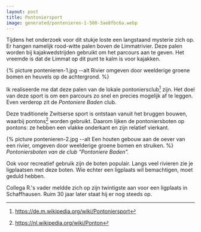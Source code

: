 ```yaml
---
layout: post
title: Pontoniersport
image: generated/pontenieren-1-500-3ae8fbc6a.webp
---
```


Tijdens het onderzoek voor dit stukje loste een langstaand mysterie zich op. Er hangen namelijk rood-witte palen boven de Limmatrivier. Deze palen worden bij kajakwedstrijden gebruikt om het parcours aan te geven. Het vreemde is dat de Limmat op dit punt te kalm is voor kajakken.

{% picture pontenieren-1.jpg --alt Rivier omgeven door weelderige groene bomen en heuvels op de achtergrond. %}

Ik realiseerde me dat deze palen van de lokale pontoniersclub[^1] zijn. Het doel van deze sport is om een parcours zo snel en precies mogelijk af te leggen. Even verderop zit de _Pontoniere Baden_ club.

Deze traditionele Zwitserse sport is ontstaan vanuit het bruggen bouwen, waarbij pontons[^2] worden gebruikt. Daarom lijken de pontoniersboten op pontons: ze hebben een vlakke onderkant en zijn relatief vierkant.

{% picture pontenieren-2.jpg --alt Een houten gebouw aan de oever van een rivier, omgeven door weelderige groene bomen en struiken. %}
_Pontoniersboten van de club "Pontoniere Baden"._

Ook voor recreatief gebruik zijn de boten populair. Langs veel rivieren zie je ligplaatsen met deze boten. Wie echter een ligplaats wil bemachtigen, moet geduld hebben.

Collega R.'s vader meldde zich op zijn twintigste aan voor een ligplaats in Schaffhausen. Ruim 30 jaar later staat hij er nog steeds op.

[^1]: <https://de.m.wikipedia.org/wiki/Pontoniersport>

[^2]: <https://nl.wikipedia.org/wiki/Ponton>

